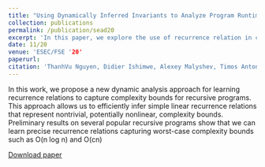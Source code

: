 ```yaml
---
title: "Using Dynamically Inferred Invariants to Analyze Program Runtime Complexity"
collection: publications
permalink: /publication/sead20
excerpt: 'In this paper, we explore the use of recurrence relation in computing runtime complexity'
date: 11/20
venue: 'ESEC/FSE '20'
paperurl: 
citation: 'ThanhVu Nguyen, Didier Ishimwe, Alexey Malyshev, Timos Antonopoulos, and Quoc-Sang Phan. 2020. Using dynamically inferred invariants to analyze program runtime complexity. <i>Proceedings of the 3rd ACM SIGSOFT International Workshop on Software Security from Design to Deployment. Association for Computing Machinery, New York, NY, USA, 11–14</i>.'
---
```

In this work, we propose a new dynamic analysis approach for learning recurrence relations to capture complexity bounds for recursive programs. This approach allows us to efficiently infer simple linear recurrence relations that represent nontrivial, potentially nonlinear, complexity bounds. Preliminary results on several popular recursive programs show that we can learn precise recurrence relations capturing worst-case complexity bounds such as O(n log n) and O(cn)

[Download paper](https://nguyenthanhvuh.github.io/pubs/nguyen2020using.pdf)

